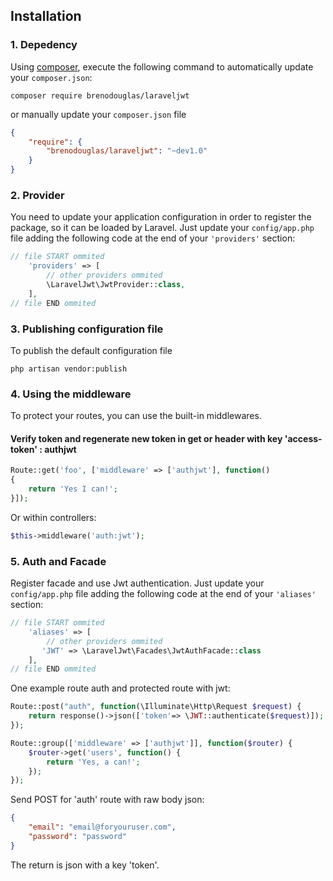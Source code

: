 ## Installation

### 1. Depedency

Using <a href="https://getcomposer.org/" target="_blank">composer</a>, execute the following command to automatically update your `composer.json`:

```shell
composer require brenodouglas/laraveljwt
```

or manually update your `composer.json` file

```json
{
    "require": {
        "brenodouglas/laraveljwt": "~dev1.0"
    }
}
```

### 2. Provider

You need to update your application configuration in order to register the package, so it can be loaded by Laravel.
Just update your `config/app.php` file adding the following code at the end of your `'providers'` section:

```php
// file START ommited
    'providers' => [
        // other providers ommited
        \LaravelJwt\JwtProvider::class,
    ],
// file END ommited
```

### 3. Publishing configuration file
To publish the default configuration file
```shell
php artisan vendor:publish
```

### 4. Using the middleware

To protect your routes, you can use the built-in middlewares.

#### Verify token and regenerate new token in get or header with key 'access-token' : authjwt

```php
Route::get('foo', ['middleware' => ['authjwt'], function()
{
    return 'Yes I can!';
}]);
```

Or within controllers:
```php
$this->middleware('auth:jwt');
```

### 5. Auth and Facade

Register facade and use Jwt authentication.
Just update your `config/app.php` file adding the following code at the end of your `'aliases'` section:

```php
// file START ommited
    'aliases' => [
        // other providers ommited
       'JWT' => \LaravelJwt\Facades\JwtAuthFacade::class
    ],
// file END ommited
```
One example route auth and protected route with jwt:

```php
Route::post("auth", function(\Illuminate\Http\Request $request) {
    return response()->json(['token'=> \JWT::authenticate($request)]);
});

Route::group(['middleware' => ['authjwt']], function($router) {
    $router->get('users', function() {
        return 'Yes, a can!';
    });
});
```

Send POST for 'auth' route with raw body json:

```json
{
    "email": "email@foryouruser.com",
    "password": "password"
}
```

The return is json with a key 'token'.